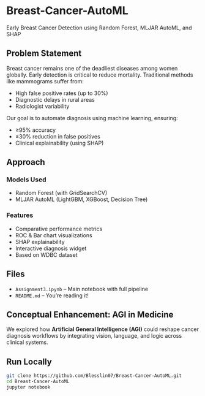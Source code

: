# Breast-Cancer-AutoML
Early Breast Cancer Detection using Random Forest, MLJAR AutoML, and SHAP
## Problem Statement
Breast cancer remains one of the deadliest diseases among women globally. Early detection is critical to reduce mortality. Traditional methods like mammograms suffer from:
- High false positive rates (up to 30%)
- Diagnostic delays in rural areas
- Radiologist variability

Our goal is to automate diagnosis using machine learning, ensuring:
- ≥95% accuracy
- ≥30% reduction in false positives
- Clinical explainability (using SHAP)

## Approach

### Models Used
- Random Forest (with GridSearchCV)
- MLJAR AutoML (LightGBM, XGBoost, Decision Tree)

### Features
- Comparative performance metrics
- ROC & Bar chart visualizations
- SHAP explainability
- Interactive diagnosis widget
- Based on WDBC dataset

## Files
- `Assignment3.ipynb` – Main notebook with full pipeline
- `README.md` – You’re reading it!

## Conceptual Enhancement: AGI in Medicine
We explored how **Artificial General Intelligence (AGI)** could reshape cancer diagnosis workflows by integrating vision, language, and logic across clinical systems.

## Run Locally
```bash
git clone https://github.com/Blesslin07/Breast-Cancer-AutoML.git
cd Breast-Cancer-AutoML
jupyter notebook
